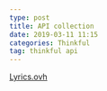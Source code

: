 ```yaml
---
type: post
title: API collection
date: 2019-03-11 11:15
categories: Thinkful
tag: thinkful api
---
```


[Lyrics.ovh](https://lyricsovh.docs.apiary.io/#reference/0/lyrics-of-a-song/search?console=1)

